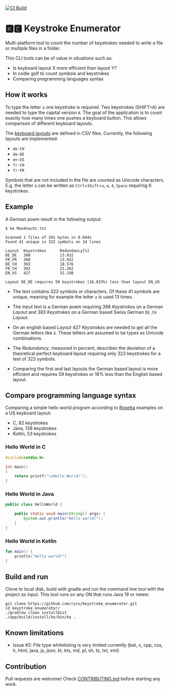 [![CI Build](https://github.com/ryru/keystroke_enumerator/actions/workflows/build.yml/badge.svg)](https://github.com/ryru/keystroke_enumerator/actions/workflows/build.yml)

# 🅺🅴 Keystroke Enumerator

Multi-platform tool to count the number of keystrokes needed to write a file or multiple files in a
folder.

This CLI tools can be of value in situations such as:

* Is keyboard layout X more efficient than layout Y?
* In codie golf to count symbols and keystrokes
* Comparing programming languages syntax

## How it works

To type the letter `a` one keystroke is required. Two keystrokes (SHIFT+A) are needed to type the
capital version `A`. The goal of the application is to count exactly how many times one pushes a
keyboard button. This allows comparison of different keyboard layouts.

The [keyboard layouts](core/src/main/resources/layouts) are defined in CSV files. Currently, the
following layouts are implemented:

* `de-CH`
* `de-DE`
* `en-US`
* `fr-CH`
* `fr-FR`

Symbols that are not included in the file are counted as Unicode characters. E.g. the letter `ä` can
be written as `Ctrl`+`Shift`+`u`, `e`, `4`, `Space` requiring 6 keystrokes.

## Example

A German poem result in the following output:

```
$ ke Mondnacht.txt 

Scanned 1 files of 341 bytes in 0.044s
Found 41 unique in 323 symbols on 14 lines

Layout  Keystrokes      Redundancy[%]
DE_DE   368             13.932
FR_FR   368             13.932
DE_CH   383             18.576
FR_CH   392             21.362
EN_US   427             32.198

Layout DE_DE requires 59 keystrokes (16.033%) less than layout EN_US

```

* The text contains 323 symbols or characters. Of these 41 symbols are unique, meaning for example
  the letter `a` is used 13 times.

* The input text is a German poem requiring 368 _Keystrokes_ on a German _Layout_ and 383
  _Keystrokes_ on a German based Swiss German `DE_CH` _Layout_.

* On an english based _Layout_ 427 _Keystrokes_ are needed to get all the German letters like `ä`.
  These letters are assumed to be types as Unicode combinations.

* The _Redundancy_, measured in percent, describes the deviation of a theoretical perfect keyboard
  layout requiring only 323 keystrokes for a text of 323 symbols.

* Comparing the first and last layouts the German based layout is more efficient and requires 59
  keystrokes or 16% less than the English based layout.

## Compare programming language syntax

Comparing a simple hello world program according
to [Rosetta](https://rosettacode.org/wiki/Hello_world/Text) examples on a US keyboard layout:

* C, 82 keystrokes
* Java, 128 keystrokes
* Kotlin, 53 keystrokes

### Hello World in C

```c
#include<stdio.h>

int main()
{
	return printf("\nHello World!");
}
```

### Hello World in Java

```java
public class HelloWorld {

    public static void main(String[] args) {
        System.out.println("Hello world!");
    }
}
```

### Hello World in Kotlin

```kotlin
fun main() {
    println("Hello world!")
}
```

## Build and run

Clone to local disk, build with gradle and run the command line tool with the project as input.
This tool runs on any ON that runs Java 19 or newer.

```
git clone https://github.com/ryru/keystroke_enumerator.git
cd keystroke_enumerator/
./gradlew clean installDist
./app/build/install/ke/bin/ke .
```

## Known limitations

* Issue #2: File type whitelisting is very limited currently (bat, c, cpp, css, h, html, java, js,
  json, kt, kts, md, pl, sh, ts, txt, xml)

## Contribution

Pull requests are welcome! Check [CONTRIBUTING.md](CONTRIBUTING.md) before starting any work.
